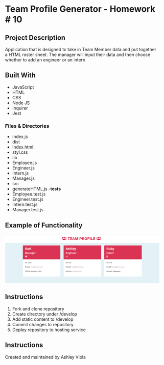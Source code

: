 # Team Profile Generator - Homework # 10 

## Project Description
Application that is designed to take in Team Member data and put together a HTML roster sheet. The manager will input their data and then choose whether to add an engineer or an intern. 

## Built With 
- JavaScript 
- HTML 
- CSS 
- Node JS
- Inquirer 
- Jest 

### Files & Directories 
- index.js
- dist 
 - index.html
 - styl.css
- lib 
 - Employee.js
 - Engineer.js
 - Intern.js
 - Manager.js 
- src 
 - generateHTML.js
-__tests__
 - Employee.test.js
 - Engineer.test.js
 - Intern.test.js
 - Manager.test.js 

## Example of Functionality 
![Team Profile Generator Preview](./assets/team-profile-generator.png)
## Instructions 
1. Fork and clone repository
2. Create directory under /develop
3. Add static content to /develop
4. Commit changes to repository
5. Deploy repository to hosting service

## Instructions 
Created and maintained by Ashley Viola 